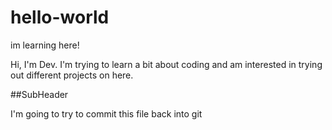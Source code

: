 # hello-world
im learning here!

Hi, I'm Dev.
I'm trying to learn a bit about coding and am interested in trying out different projects on here.

##SubHeader

I'm going to try to commit this file back into git
